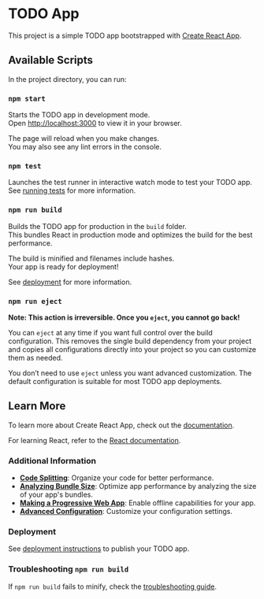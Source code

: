 # TODO App

This project is a simple TODO app bootstrapped with [Create React App](https://github.com/facebook/create-react-app).

## Available Scripts

In the project directory, you can run:

### `npm start`

Starts the TODO app in development mode.\
Open [http://localhost:3000](http://localhost:3000) to view it in your browser.

The page will reload when you make changes.\
You may also see any lint errors in the console.

### `npm test`

Launches the test runner in interactive watch mode to test your TODO app.\
See [running tests](https://facebook.github.io/create-react-app/docs/running-tests) for more information.

### `npm run build`

Builds the TODO app for production in the `build` folder.\
This bundles React in production mode and optimizes the build for the best performance.

The build is minified and filenames include hashes.\
Your app is ready for deployment!

See [deployment](https://facebook.github.io/create-react-app/docs/deployment) for more information.

### `npm run eject`

**Note: This action is irreversible. Once you `eject`, you cannot go back!**

You can `eject` at any time if you want full control over the build configuration. This removes the single build dependency from your project and copies all configurations directly into your project so you can customize them as needed.

You don’t need to use `eject` unless you want advanced customization. The default configuration is suitable for most TODO app deployments.

## Learn More

To learn more about Create React App, check out the [documentation](https://facebook.github.io/create-react-app/docs/getting-started).

For learning React, refer to the [React documentation](https://reactjs.org/).

### Additional Information

- **[Code Splitting](https://facebook.github.io/create-react-app/docs/code-splitting)**: Organize your code for better performance.
- **[Analyzing Bundle Size](https://facebook.github.io/create-react-app/docs/analyzing-the-bundle-size)**: Optimize app performance by analyzing the size of your app's bundles.
- **[Making a Progressive Web App](https://facebook.github.io/create-react-app/docs/making-a-progressive-web-app)**: Enable offline capabilities for your app.
- **[Advanced Configuration](https://facebook.github.io/create-react-app/docs/advanced-configuration)**: Customize your configuration settings.

### Deployment

See [deployment instructions](https://facebook.github.io/create-react-app/docs/deployment) to publish your TODO app.

### Troubleshooting `npm run build`

If `npm run build` fails to minify, check the [troubleshooting guide](https://facebook.github.io/create-react-app/docs/troubleshooting#npm-run-build-fails-to-minify).
